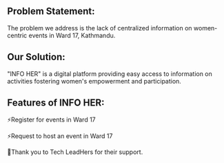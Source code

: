 
## Problem Statement:
The problem we address is the lack of centralized information on women-centric events in Ward 17, Kathmandu.

## Our Solution:
"INFO HER" is a digital platform providing easy access to information on activities fostering women's empowerment and participation.

## Features of INFO HER:
⚡️Register for events in Ward 17

⚡️Request to host an event in Ward 17

💬Thank you to Tech LeadHers for their support. 

